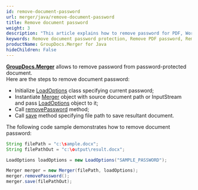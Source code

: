 ```yaml
---
id: remove-document-password
url: merger/java/remove-document-password
title: Remove document password
weight: 3
description: "This article explains how to remove password for PDF, Word, Excel, PowerPoint documents by using GroupDocs.Merger for Java. "
keywords: Remove document password protection, Remove PDF password, Remove Word document password, Remove Excel spreadsheet password, Remove PowerPoint presentation password
productName: GroupDocs.Merger for Java
hideChildren: False
---
```

[**GroupDocs.Merger**](https://products.groupdocs.com/merger/java) allows to remove password from password-protected document.  
Here are the steps to remove document password:

*   Initialize [LoadOptions](https://apireference.groupdocs.com/java/merger/com.groupdocs.merger.domain.options/LoadOptions) class specifying current password;
*   Instantiate [Merger](https://apireference.groupdocs.com/java/merger/com.groupdocs.merger/Merger) object with source document path or InputStream and pass [LoadOptions](https://apireference.groupdocs.com/java/merger/com.groupdocs.merger.domain.options/LoadOptions) object to it;
*   Call [removePassword](https://apireference.groupdocs.com/java/merger/com.groupdocs.merger/Merger#removePassword()) method;
*   Call [save](https://apireference.groupdocs.com/java/merger/com.groupdocs.merger/Merger#save(java.lang.String)) method specifying file path to save resultant document.

The following code sample demonstrates how to remove document password:

```java
String filePath = "c:\sample.docx";
String filePathOut = "c:\output\result.docx";

LoadOptions loadOptions = new LoadOptions("SAMPLE_PASSWORD");

Merger merger = new Merger(filePath, loadOptions);        
merger.removePassword();
merger.save(filePathOut);
```
